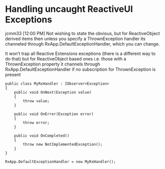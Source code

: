 # Handling uncaught ReactiveUI Exceptions

jcmm33 [12:00 PM] 
Not wishing to state the obvious, but for ReactiveObject derived items then unless you specify a ThrownException handler its channeled through RxApp.DefaultExceptionHandler, which you can change.

It won’t trap all Reactive Extensions exceptions (there is a different way to do that) but for ReactiveObject based ones i.e. those with a ThrownException property it channels through RxApp.DefaultExceptionHandler if no subscription for ThrownException is present

```
public class MyRxHandler : IObserver<Exception>
{
    public void OnNext(Exception value)
    {
        throw value;
    }

    public void OnError(Exception error)
    {
        throw error;
    }

    public void OnCompleted()
    {
        throw new NotImplementedException();
    }
}

RxApp.DefaultExceptionHandler = new MyRxHandler();
